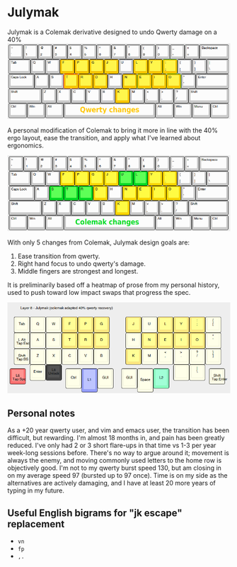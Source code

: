 # Julymak
Julymak is a Colemak derivative designed to undo Qwerty damage on a 40%
![](https://raw.githubusercontent.com/TroyFletcher/julymak/main/julymak_104.png)

A personal modification of Colemak to bring it more in line with the 40% ergo layout, ease the transition, and apply what I've learned about ergonomics.

![](https://raw.githubusercontent.com/TroyFletcher/julymak/main/julymak_vs_colemak.png)

With only 5 changes from Colemak, Julymak design goals are:

1. Ease transition from qwerty.
2. Right hand focus to undo qwerty's damage.
3. Middle fingers are strongest and longest.

It is preliminarily based off a heatmap of prose from my personal history, used to push toward low impact swaps that progress the spec.

![](https://raw.githubusercontent.com/TroyFletcher/julymak/main/julymak_40.png)

## Personal notes
As a +20 year qwerty user, and vim and emacs user, the transition has been difficult, but rewarding. I'm almost 18 months in, and pain has been greatly reduced. I've only had 2 or 3 short flare-ups in that time vs 1-3 per year week-long sessions before. There's no way to argue around it; movement is always the enemy, and moving commonly used letters to the home row is objectively good. I'm not to my qwerty burst speed 130, but am closing in on my average speed 97 (bursted up to 97 once). Time is on my side as the alternatives are actively damaging, and I have at least 20 more years of typing in my future.

## Useful English bigrams for "jk escape" replacement
- `vn`
- `fp`
- `,.`
